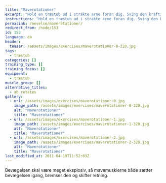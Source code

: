 ```yaml
---
title: "Maverotationer"
excerpt: "Hold en træstub ud i strakte arme foran dig. Sving den kraftigt fra side til side, mens du går fremad. Vægten skal svinges den vej, hvor benet er fremme."
instructions: "Hold en træstub ud i strakte arme foran dig. Sving den kraftigt fra side til side, mens du går fremad. Vægten skal svinges den vej, hvor benet er fremme."
permalink: /oevelse/maverotationer/
redirect_from: /node/153
id: 153
language: da
header:
  teaser: /assets/images/exercises/maverotationer-0-320.jpg
tags:
  - træstub
categories: []
training_type: [] 
training_focus: []
equipment:
  - træstub
muscle_group: []
alternative_titles:
  - ab rotates
gallery:
  - url: /assets/images/exercises/maverotationer-0.jpg
    image_path: /assets/images/exercises/maverotationer-0-320.jpg
    alt: "Maverotationer"
    title: "Maverotationer"
  - url: /assets/images/exercises/maverotationer-1.jpg
    image_path: /assets/images/exercises/maverotationer-1-320.jpg
    alt: "Maverotationer"
    title: "Maverotationer"
  - url: /assets/images/exercises/maverotationer-2.jpg
    image_path: /assets/images/exercises/maverotationer-2-320.jpg
    alt: "Maverotationer"
    title: "Maverotationer"
last_modified_at: 2011-04-19T11:52:03Z
---
```


Bevægelsen skal være meget eksplosiv, så mavemusklerne både sætter bevægelsen igang, bremser den og skifter retning.

